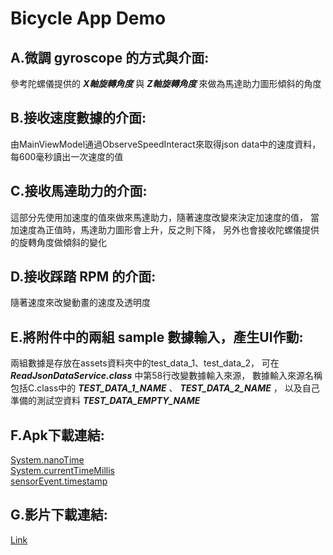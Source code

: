 # Bicycle App Demo

## A.微調 gyroscope 的方式與介面:

  參考陀螺儀提供的 ***X軸旋轉角度*** 與 ***Z軸旋轉角度*** 來做為馬達助力圖形傾斜的角度

## B.接收速度數據的介面:

  由MainViewModel通過ObserveSpeedInteract來取得json data中的速度資料，
  每600毫秒讀出一次速度的值

## C.接收馬達助力的介面:

  這部分先使用加速度的值來做來馬達助力，隨著速度改變來決定加速度的值，
  當加速度為正值時，馬達助力圖形會上升，反之則下降，
  另外也會接收陀螺儀提供的旋轉角度做傾斜的變化

## D.接收踩踏 RPM 的介面:

  隨著速度來改變動畫的速度及透明度

## E.將附件中的兩組 sample 數據輸入，產生UI作動:

  兩組數據是存放在assets資料夾中的test_data_1、test_data_2，
  可在 ***ReadJsonDataService.class*** 中第58行改變數據輸入來源，
  數據輸入來源名稱包括C.class中的 ***TEST_DATA_1_NAME*** 、 ***TEST_DATA_2_NAME*** ，
  以及自己準備的測試空資料 ***TEST_DATA_EMPTY_NAME***

## F.Apk下載連結:
[System.nanoTime](https://drive.google.com/file/d/12dqymCYHva6hG7H8J9LPiuQrufi6Foky/view?usp=sharing)  
[System.currentTimeMillis](https://drive.google.com/file/d/1_sK--wpHzzn_kSNImpcHYo83I_X_GHFz/view?usp=sharing)  
[sensorEvent.timestamp](https://drive.google.com/file/d/1_qseunwAZVurri6X2ecMIFRWSKepFrPM/view?usp=sharing)

## G.影片下載連結:
[Link](https://drive.google.com/file/d/1z8il0aHg-jFdUGxJHSVGqj-c5txfPKxg/view?usp=sharing)
